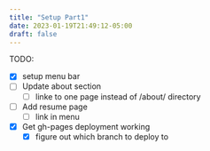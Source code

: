 ```yaml
---
title: "Setup Part1"
date: 2023-01-19T21:49:12-05:00
draft: false
---
```

TODO:
- [x] setup menu bar
- [ ] Update about section
  - [ ] linke to one page instead of /about/ directory
- [ ] Add resume page
  - [ ] link in menu
- [x] Get gh-pages deployment working
  - [x] figure out which branch to deploy to